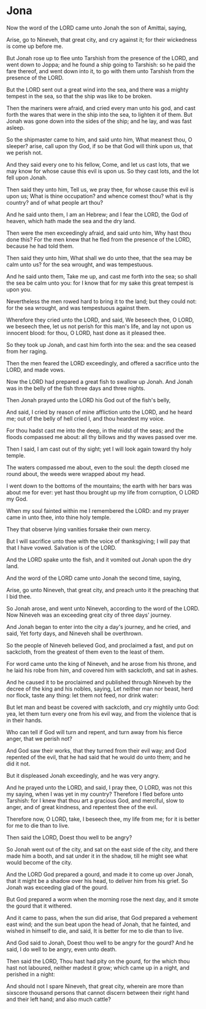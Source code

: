 # Jona

<p id="kjvjon-1:1">Now the word of the LORD came unto Jonah the son of Amittai, saying,</p>

<p id="kjvjon-1:2">Arise, go to Nineveh, that great city, and cry against it; for their wickedness is come up before me.</p>

<p id="kjvjon-1:3">But Jonah rose up to flee unto Tarshish from the presence of the LORD, and went down to Joppa; and he found a ship going to Tarshish: so he paid the fare thereof, and went down into it, to go with them unto Tarshish from the presence of the LORD.</p>

<p id="kjvjon-1:4">But the LORD sent out a great wind into the sea, and there was a mighty tempest in the sea, so that the ship was like to be broken.</p>

<p id="kjvjon-1:5">Then the mariners were afraid, and cried every man unto his god, and cast forth the wares that were in the ship into the sea, to lighten it of them. But Jonah was gone down into the sides of the ship; and he lay, and was fast asleep.</p>

<p id="kjvjon-1:6">So the shipmaster came to him, and said unto him, What meanest thou, O sleeper? arise, call upon thy God, if so be that God will think upon us, that we perish not.</p>

<p id="kjvjon-1:7">And they said every one to his fellow, Come, and let us cast lots, that we may know for whose cause this evil is upon us. So they cast lots, and the lot fell upon Jonah.</p>

<p id="kjvjon-1:8">Then said they unto him, Tell us, we pray thee, for whose cause this evil is upon us; What is thine occupation? and whence comest thou? what is thy country? and of what people art thou?</p>

<p id="kjvjon-1:9">And he said unto them, I am an Hebrew; and I fear the LORD, the God of heaven, which hath made the sea and the dry land.</p>

<p id="kjvjon-1:10">Then were the men exceedingly afraid, and said unto him, Why hast thou done this? For the men knew that he fled from the presence of the LORD, because he had told them.</p>

<p id="kjvjon-1:11">Then said they unto him, What shall we do unto thee, that the sea may be calm unto us? for the sea wrought, and was tempestuous.</p>

<p id="kjvjon-1:12">And he said unto them, Take me up, and cast me forth into the sea; so shall the sea be calm unto you: for I know that for my sake this great tempest is upon you.</p>

<p id="kjvjon-1:13">Nevertheless the men rowed hard to bring it to the land; but they could not: for the sea wrought, and was tempestuous against them.</p>

<p id="kjvjon-1:14">Wherefore they cried unto the LORD, and said, We beseech thee, O LORD, we beseech thee, let us not perish for this man's life, and lay not upon us innocent blood: for thou, O LORD, hast done as it pleased thee.</p>

<p id="kjvjon-1:15">So they took up Jonah, and cast him forth into the sea: and the sea ceased from her raging.</p>

<p id="kjvjon-1:16">Then the men feared the LORD exceedingly, and offered a sacrifice unto the LORD, and made vows.</p>

<p id="kjvjon-1:17">Now the LORD had prepared a great fish to swallow up Jonah. And Jonah was in the belly of the fish three days and three nights.</p>

<p id="kjvjon-2:1">Then Jonah prayed unto the LORD his God out of the fish's belly,</p>

<p id="kjvjon-2:2">And said, I cried by reason of mine affliction unto the LORD, and he heard me; out of the belly of hell cried I, and thou heardest my voice.</p>

<p id="kjvjon-2:3">For thou hadst cast me into the deep, in the midst of the seas; and the floods compassed me about: all thy billows and thy waves passed over me.</p>

<p id="kjvjon-2:4">Then I said, I am cast out of thy sight; yet I will look again toward thy holy temple.</p>

<p id="kjvjon-2:5">The waters compassed me about, even to the soul: the depth closed me round about, the weeds were wrapped about my head.</p>

<p id="kjvjon-2:6">I went down to the bottoms of the mountains; the earth with her bars was about me for ever: yet hast thou brought up my life from corruption, O LORD my God.</p>

<p id="kjvjon-2:7">When my soul fainted within me I remembered the LORD: and my prayer came in unto thee, into thine holy temple.</p>

<p id="kjvjon-2:8">They that observe lying vanities forsake their own mercy.</p>

<p id="kjvjon-2:9">But I will sacrifice unto thee with the voice of thanksgiving; I will pay that that I have vowed. Salvation is of the LORD.</p>

<p id="kjvjon-2:10">And the LORD spake unto the fish, and it vomited out Jonah upon the dry land.</p>

<p id="kjvjon-3:1">And the word of the LORD came unto Jonah the second time, saying,</p>

<p id="kjvjon-3:2">Arise, go unto Nineveh, that great city, and preach unto it the preaching that I bid thee.</p>

<p id="kjvjon-3:3">So Jonah arose, and went unto Nineveh, according to the word of the LORD. Now Nineveh was an exceeding great city of three days' journey.</p>

<p id="kjvjon-3:4">And Jonah began to enter into the city a day's journey, and he cried, and said, Yet forty days, and Nineveh shall be overthrown.</p>

<p id="kjvjon-3:5">So the people of Nineveh believed God, and proclaimed a fast, and put on sackcloth, from the greatest of them even to the least of them.</p>

<p id="kjvjon-3:6">For word came unto the king of Nineveh, and he arose from his throne, and he laid his robe from him, and covered him with sackcloth, and sat in ashes.</p>

<p id="kjvjon-3:7">And he caused it to be proclaimed and published through Nineveh by the decree of the king and his nobles, saying, Let neither man nor beast, herd nor flock, taste any thing: let them not feed, nor drink water:</p>

<p id="kjvjon-3:8">But let man and beast be covered with sackcloth, and cry mightily unto God: yea, let them turn every one from his evil way, and from the violence that is in their hands.</p>

<p id="kjvjon-3:9">Who can tell if God will turn and repent, and turn away from his fierce anger, that we perish not?</p>

<p id="kjvjon-3:10">And God saw their works, that they turned from their evil way; and God repented of the evil, that he had said that he would do unto them; and he did it not.</p>

<p id="kjvjon-4:1">But it displeased Jonah exceedingly, and he was very angry.</p>

<p id="kjvjon-4:2">And he prayed unto the LORD, and said, I pray thee, O LORD, was not this my saying, when I was yet in my country? Therefore I fled before unto Tarshish: for I knew that thou art a gracious God, and merciful, slow to anger, and of great kindness, and repentest thee of the evil.</p>

<p id="kjvjon-4:3">Therefore now, O LORD, take, I beseech thee, my life from me; for it is better for me to die than to live.</p>

<p id="kjvjon-4:4">Then said the LORD, Doest thou well to be angry?</p>

<p id="kjvjon-4:5">So Jonah went out of the city, and sat on the east side of the city, and there made him a booth, and sat under it in the shadow, till he might see what would become of the city.</p>

<p id="kjvjon-4:6">And the LORD God prepared a gourd, and made it to come up over Jonah, that it might be a shadow over his head, to deliver him from his grief. So Jonah was exceeding glad of the gourd.</p>

<p id="kjvjon-4:7">But God prepared a worm when the morning rose the next day, and it smote the gourd that it withered.</p>

<p id="kjvjon-4:8">And it came to pass, when the sun did arise, that God prepared a vehement east wind; and the sun beat upon the head of Jonah, that he fainted, and wished in himself to die, and said, It is better for me to die than to live.</p>

<p id="kjvjon-4:9">And God said to Jonah, Doest thou well to be angry for the gourd? And he said, I do well to be angry, even unto death.</p>

<p id="kjvjon-4:10">Then said the LORD, Thou hast had pity on the gourd, for the which thou hast not laboured, neither madest it grow; which came up in a night, and perished in a night:</p>

<p id="kjvjon-4:11">And should not I spare Nineveh, that great city, wherein are more than sixscore thousand persons that cannot discern between their right hand and their left hand; and also much cattle?</p>

